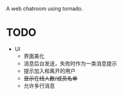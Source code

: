 A web chatroom using tornado.

TODO
====
* UI
  * 界面美化
  * 消息后台发送，失败时作为一类消息提示
  * 提示加入和离开的用户
  * <del>显示在线人数/成员名单</del>
  * 允许多行消息
